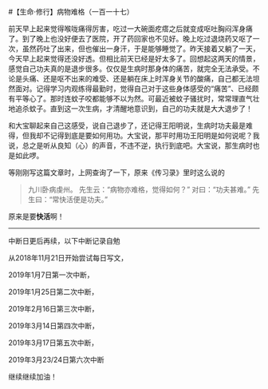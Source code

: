 #【生命⋅修行】病物难格（一百一十七）

前天早上起来觉得喉咙痛得厉害，吃过一大碗面疙瘩之后就变成呕吐胸闷浑身痛了。到了晚上也没好便去了医院，开了药回家也不见好。晚上吃过退烧药又呕了一次，虽然药吐了出来，但也催出一身汗，于是能够睡觉了。昨天接着又躺了一天，今天早上起来觉得还没好透。但相比前天已经是好太多了。回想起这两天的情景，感觉自己功夫真的是退步很多。仅仅是生病时那身体的痛苦，就完全无法承受。不论是头痛、还是呕不出来的难受、还是躺在床上时浑身关节的酸痛，自己都无法坦然面对。记得学习内观练得最勤时，觉得自己对于这些身体感受的“痛苦”、已经颇有平等心了。那时连蚊子咬都能够不以为然。可最近被蚊子骚扰时，常常理直气壮地追杀蚊子。直到这一次生病，才清醒地意识到，自己的功夫就是大大退步了！

和大宝聊起来自己这感受，说自己退步了，还记得王阳明说，生病时功夫最是难得，但我却不记得到底是要如何用功。大宝说，那平时用功王阳明是如何说呢？我说，总之是听从良知（心）的声音，不违不逆，执行到底吧。大宝说，那生病时也是如此啰。

等刚刚写这篇文章时，上网查询了一下，原来《传习录》里时这么说的

>九川卧病虔州。
>先生云：“病物亦难格，觉得如何？”
>对曰：“功夫甚难。”
>先生曰：“常快活便是功夫。”

原来是要**快活**啊！

----

中断日更后再续，以下中断记录自勉

从2018年11月21日开始尝试每日写文，

2019年1月7日第一次中断，

2019年1月25日第二次中断，

2019年2月16日第三次中断，

2019年3月14日第四次中断，

2019年3月17日第五次中断，

2019年3月23/24日第六次中断

继续继续加油！

